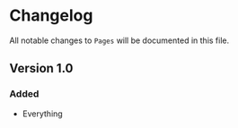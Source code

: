 # Changelog

All notable changes to `Pages` will be documented in this file.

## Version 1.0

### Added
- Everything
